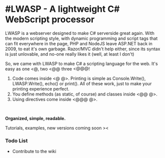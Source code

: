 <h1>#LWASP - A lightweight C# WebScript processor</h1>

LWASP is a webserver designed to make C# serverside great again. With the modern scripting style, with dynamic programming
and script tags that can fit everywhere in the page, PHP and NodeJS leave ASP.NET back in 2009, to eat it's own garbage.
Razor/MVC didn't help either, since its syntax is just unlovable, and no-one really likes it (well, at least I don't)

So, we came with LWASP to make C# a scripting language for the web. It's easy as one <@, two <@@ three <@@@!
<br/><ol>
<li>Code comes inside <@ @>. Printing is simple as Console.Write(), LWASP.Write(), echo() or print(). All of these work, just to make your printing experience perfect.
</li><li>You define methods (as static, of course) and classes inside <@@ @>.
</li><li>Using directives come inside <@@@ @>.
</li></ol><br/>

<b>Organized, simple, readable.</b>

Tutorials, examples, new versions coming soon ><


### Todo List ###
* Contribute to the wiki

